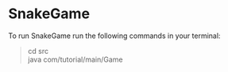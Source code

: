 # SnakeGame

<p>
  To run SnakeGame run the following commands in your terminal:
</p>

<blockquote>
  cd src <br>
  java com/tutorial/main/Game
</blockquote>

